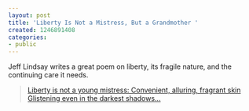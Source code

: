 ```yaml
---
layout: post
title: 'Liberty Is Not a Mistress, But a Grandmother '
created: 1246891408
categories:
- public
---
```

Jeff Lindsay writes a great poem on liberty, its fragile nature, and the continuing care it needs.


<a href="http://mormanity.blogspot.com/2009/07/liberty-is-not-mistress-but-grandmother.html"><blockquote>Liberty is not a young mistress:
Convenient, alluring, fragrant skin
Glistening even in the darkest shadows...</blockquote></a>
